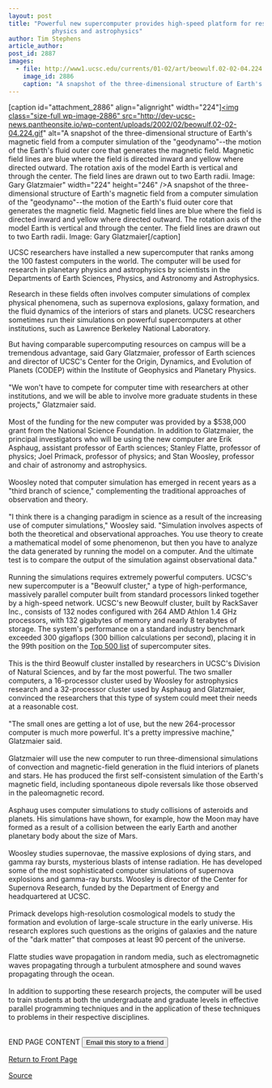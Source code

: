 ```yaml
---
layout: post
title: "Powerful new supercomputer provides high-speed platform for research in planetary
			physics and astrophysics"
author: Tim Stephens
article_author: 
post_id: 2887
images:
  - file: http://www1.ucsc.edu/currents/01-02/art/beowulf.02-02-04.224.gif
    image_id: 2886
    caption: "A snapshot of the three-dimensional structure of Earth's magnetic field from a computer simulation of the 'geodynamo'--the motion of the Earth's fluid outer core that generates the magnetic field. Magnetic field lines are blue where the field is directed inward and yellow where directed outward. The rotation axis of the model Earth is vertical and through the center. The field lines are drawn out to two Earth radii. Image: Gary Glatzmaier"
---
```


[caption id="attachment_2886" align="alignright" width="224"]<a href="http://dev-ucsc-news.pantheonsite.io/wp-content/uploads/2002/02/beowulf.02-02-04.224.gif"><img class="size-full wp-image-2886" src="http://dev-ucsc-news.pantheonsite.io/wp-content/uploads/2002/02/beowulf.02-02-04.224.gif" alt="A snapshot of the three-dimensional structure of Earth's magnetic field from a computer simulation of the "geodynamo"--the motion of the Earth's fluid outer core that generates the magnetic field. Magnetic field lines are blue where the field is directed inward and yellow where directed outward. The rotation axis of the model Earth is vertical and through the center. The field lines are drawn out to two Earth radii. Image: Gary Glatzmaier" width="224" height="246" /></a>A snapshot of the three-dimensional structure of Earth's magnetic field from a computer simulation of the "geodynamo"--the motion of the Earth's fluid outer core that generates the magnetic field. Magnetic field lines are blue where the field is directed inward and yellow where directed outward. The rotation axis of the model Earth is vertical and through the center. The field lines are drawn out to two Earth radii. Image: Gary Glatzmaier[/caption]
<p>
  UCSC researchers have installed a new supercomputer that ranks among the 100 fastest computers in the world. The computer will be used for research in planetary physics and astrophysics by scientists in the Departments of Earth Sciences, Physics, and Astronomy and Astrophysics.
</p>Research in these fields often involves computer simulations of complex physical phenomena, such as supernova explosions, galaxy formation, and the fluid dynamics of the interiors of stars and planets. UCSC researchers sometimes run their simulations on powerful supercomputers at other institutions, such as Lawrence Berkeley National Laboratory.
<p>
  But having comparable supercomputing resources on campus will be a tremendous advantage, said Gary Glatzmaier, professor of Earth sciences and director of UCSC's Center for the Origin, Dynamics, and Evolution of Planets (CODEP) within the Institute of Geophysics and Planetary Physics.<br>
  <br>
  "We won't have to compete for computer time with researchers at other institutions, and we will be able to involve more graduate students in these projects," Glatzmaier said.<br>
  <br>
  Most of the funding for the new computer was provided by a $538,000 grant from the National Science Foundation. In addition to Glatzmaier, the principal investigators who will be using the new computer are Erik Asphaug, assistant professor of Earth sciences; Stanley Flatte, professor of physics; Joel Primack, professor of physics; and Stan Woosley, professor and chair of astronomy and astrophysics.<br>
  <br>
  Woosley noted that computer simulation has emerged in recent years as a "third branch of science," complementing the traditional approaches of observation and theory.<br>
  <br>
  "I think there is a changing paradigm in science as a result of the increasing use of computer simulations," Woosley said. "Simulation involves aspects of both the theoretical and observational approaches. You use theory to create a mathematical model of some phenomenon, but then you have to analyze the data generated by running the model on a computer. And the ultimate test is to compare the output of the simulation against observational data."<br>
  <br>
  Running the simulations requires extremely powerful computers. UCSC's new supercomputer is a "Beowulf cluster," a type of high-performance, massively parallel computer built from standard processors linked together by a high-speed network. UCSC's new Beowulf cluster, built by RackSaver Inc., consists of 132 nodes configured with 264 AMD Athlon 1.4 GHz processors, with 132 gigabytes of memory and nearly 8 terabytes of storage. The system's performance on a standard industry benchmark exceeded 300 gigaflops (300 billion calculations per second), placing it in the 99th position on the <a href="http://www.top500.org">Top 500 list</a> of supercomputer sites.<br>
  <br>
  This is the third Beowulf cluster installed by researchers in UCSC's Division of Natural Sciences, and by far the most powerful. The two smaller computers, a 16-processor cluster used by Woosley for astrophysics research and a 32-processor cluster used by Asphaug and Glatzmaier, convinced the researchers that this type of system could meet their needs at a reasonable cost.<br>
  <br>
  "The small ones are getting a lot of use, but the new 264-processor computer is much more powerful. It's a pretty impressive machine," Glatzmaier said.<br>
  <br>
  Glatzmaier will use the new computer to run three-dimensional simulations of convection and magnetic-field generation in the fluid interiors of planets and stars. He has produced the first self-consistent simulation of the Earth's magnetic field, including spontaneous dipole reversals like those observed in the paleomagnetic record.<br>
  <br>
  Asphaug uses computer simulations to study collisions of asteroids and planets. His simulations have shown, for example, how the Moon may have formed as a result of a collision between the early Earth and another planetary body about the size of Mars.<br>
  <br>
  Woosley studies supernovae, the massive explosions of dying stars, and gamma ray bursts, mysterious blasts of intense radiation. He has developed some of the most sophisticated computer simulations of supernova explosions and gamma-ray bursts. Woosley is director of the Center for Supernova Research, funded by the Department of Energy and headquartered at UCSC.<br>
  <br>
  Primack develops high-resolution cosmological models to study the formation and evolution of large-scale structure in the early universe. His research explores such questions as the origins of galaxies and the nature of the "dark matter" that composes at least 90 percent of the universe.<br>
  <br>
  Flatte studies wave propagation in random media, such as electromagnetic waves propagating through a turbulent atmosphere and sound waves propagating through the ocean.<br>
  <br>
  In addition to supporting these research projects, the computer will be used to train students at both the undergraduate and graduate levels in effective parallel programming techniques and in the application of these techniques to problems in their respective disciplines.
</p>
<p>
  <br>
  END PAGE CONTENT <input name="t1" size="-1" type="hidden"> <input type="submit" value="Email this story to a friend">
</p>
<p>
  <a href="../../index.html">Return to Front Page</a> <img align="bottom" alt=" " border="0" height="1" src="../../images/trans.gif" width="385">
</p>
<p><a href="http://www1.ucsc.edu/currents/01-02/02-04/supercomputer.html" title="Permalink to supercomputer">Source</a></p>
